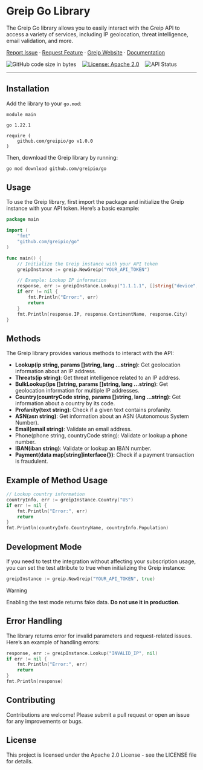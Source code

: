 # Greip Go Library

The Greip Go library allows you to easily interact with the Greip API to access a variety of services, including IP geolocation, threat intelligence, email validation, and more.

[Report Issue](https://github.com/Greipio/go/issues/new) ·
[Request Feature](https://github.com/Greipio/go/discussions/new?category=ideas)
· [Greip Website](https://greip.io/) · [Documentation](https://docs.greip.io/)

![GitHub code size in bytes](https://img.shields.io/github/languages/code-size/Greipio/go?color=green&label=Minified%20size&logo=github)
&nbsp;&nbsp;
[![License: Apache 2.0](https://img.shields.io/badge/License-Apache_2.0-blue.svg)](https://opensource.org/licenses/apache-2-0)
&nbsp;&nbsp;
![API Status](https://img.shields.io/website?down_color=orange&down_message=down&label=API%20status&up_color=green&up_message=up&url=https%3A%2F%2Fgreipapi.com)

---

## Installation

Add the library to your `go.mod`:

```
module main

go 1.22.1

require (
    github.com/greipio/go v1.0.0
)
```

Then, download the Greip library by running:

```bash
go mod download github.com/greipio/go
```

## Usage

To use the Greip library, first import the package and initialize the Greip instance with your API token. Here’s a basic example:

```go
package main

import (
    "fmt"
    "github.com/greipio/go"
)

func main() {
    // Initialize the Greip instance with your API token
    greipInstance := greip.NewGreip("YOUR_API_TOKEN")

    // Example: Lookup IP information
    response, err := greipInstance.Lookup("1.1.1.1", []string{"device", "security"})
    if err != nil {
        fmt.Println("Error:", err)
        return
    }
    fmt.Println(response.IP, response.ContinentName, response.City)
}
```

## Methods

The Greip library provides various methods to interact with the API:

- **Lookup(ip string, params []string, lang ...string)**: Get geolocation information about an IP address.
- **Threats(ip string)**: Get threat intelligence related to an IP address.
- **BulkLookup(ips []string, params []string, lang ...string)**: Get geolocation information for multiple IP addresses.
- **Country(countryCode string, params []string, lang ...string)**: Get information about a country by its code.
- **Profanity(text string)**: Check if a given text contains profanity.
- **ASN(asn string)**: Get information about an ASN (Autonomous System Number).
- **Email(email string)**: Validate an email address.
- Phone(phone string, countryCode string): Validate or lookup a phone number.
- **IBAN(iban string)**: Validate or lookup an IBAN number.
- **Payment(data map[string]interface{})**: Check if a payment transaction is fraudulent.

## Example of Method Usage

```go
// Lookup country information
countryInfo, err := greipInstance.Country("US")
if err != nil {
    fmt.Println("Error:", err)
    return
}
fmt.Println(countryInfo.CountryName, countryInfo.Population)
```

## Development Mode

If you need to test the integration without affecting your subscription usage, you can set the test attribute to true when initializing the Greip instance:

```go
greipInstance := greip.NewGreip("YOUR_API_TOKEN", true)
```

> [!WARNING]
> Enabling the test mode returns fake data. **Do not use it in production**.

## Error Handling

The library returns error for invalid parameters and request-related issues. Here’s an example of handling errors:

```go
response, err := greipInstance.Lookup("INVALID_IP", nil)
if err != nil {
    fmt.Println("Error:", err)
    return
}
fmt.Println(response)
```

## Contributing

Contributions are welcome! Please submit a pull request or open an issue for any improvements or bugs.

## License

This project is licensed under the Apache 2.0 License - see the LICENSE file for details.

